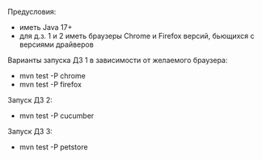 Предусловия:
- иметь Java 17+
- для д.з. 1 и 2 иметь браузеры Chrome и Firefox версий, бьющихся с версиями драйверов

Варианты запуска ДЗ 1 в зависимости от желаемого браузера:
- mvn test -P chrome
- mvn test -P firefox

Запуск ДЗ 2:
- mvn test -P cucumber

Запуск ДЗ 3:
- mvn test -P petstore